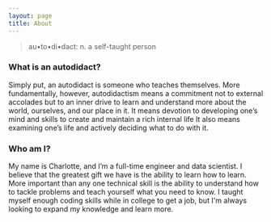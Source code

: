 ```yaml
---
layout: page
title: About
---
```


> au•to•di•dact: n. a self-taught person

### What is an autodidact?

Simply put, an autodidact is someone who teaches themselves.  More fundamentally, however, autodidactism means a commitment not to external accolades but to an inner drive to learn and understand more about the world, ourselves, and our place in it. It means devotion to developing one’s mind and skills to create and maintain a rich internal life  It also means examining one’s life and actively deciding what to do with it.

### Who am I?

My name is Charlotte, and I’m a full-time engineer and data scientist. I believe that the greatest gift we have is the ability to learn how to learn.  More important than any one technical skill is the ability to understand how to tackle problems and teach yourself what you need to know. I taught myself enough coding skills while in college to get a job, but I'm always looking to expand my knowledge and learn more.
